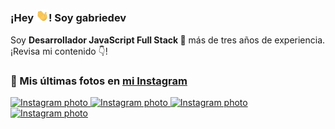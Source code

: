 <h3>¡Hey <img src="https://raw.githubusercontent.com/ABSphreak/ABSphreak/master/gifs/Hi.gif" width="20px" decondig="async">! Soy gabriedev</h3>

<p>Soy <strong>Desarrollador JavaScript Full Stack 🚀</strong> más de tres años de experiencia.<br />¡Revisa mi contenido 👇!</p>

### 📸 Mis últimas fotos en [mi Instagram](https://instagram.com/gabrie.dev)


<a href='https://instagram.com/p/C1UpuSGLQiG' target='_blank'>
  <img width='20%' src='https://instagram.flba2-1.fna.fbcdn.net/v/t51.2885-15/412513918_1325803934584302_4400498733289087214_n.jpg?stp=dst-jpg_e15&_nc_ht=instagram.flba2-1.fna.fbcdn.net&_nc_cat=106&_nc_ohc=lG9gfolIBdsAX-OUCxB&edm=APU89FABAAAA&ccb=7-5&oh=00_AfBXMZtI_-HrH9QmNSpclnWqA7DWTOFyydK5Go4ZKUED_A&oe=65B76180&_nc_sid=bc0c2c' alt='Instagram photo' />
</a>
<a href='https://instagram.com/p/CzMY3lzxgmx' target='_blank'>
  <img width='20%' src='https://instagram.flba2-1.fna.fbcdn.net/v/t51.2885-15/398916226_819142863293745_2426123683154743297_n.webp?stp=dst-jpg_e35&_nc_ht=instagram.flba2-1.fna.fbcdn.net&_nc_cat=109&_nc_ohc=ZNAj10Qs8EQAX8Cvi7I&edm=APU89FABAAAA&ccb=7-5&oh=00_AfAoH0eoxRVEOud9QP0v2kvLELLDA6WEw8RgrHa8CmgQbg&oe=65B7F0A9&_nc_sid=bc0c2c' alt='Instagram photo' />
</a>
<a href='https://instagram.com/p/CygbQv4uqxM' target='_blank'>
  <img width='20%' src='https://instagram.flba2-1.fna.fbcdn.net/v/t51.2885-15/391525959_236593062741789_5868561716480810596_n.webp?stp=dst-jpg_e35&efg=e30&_nc_ht=instagram.flba2-1.fna.fbcdn.net&_nc_cat=109&_nc_ohc=sOW8-MVZQBEAX8o9WVT&edm=APU89FABAAAA&ccb=7-5&oh=00_AfBoLsfTDiTzfOIii5oaIh0VnrpbK4IGPAuBRZ10EH3XLg&oe=65B7FD65&_nc_sid=bc0c2c' alt='Instagram photo' />
</a>
<a href='https://instagram.com/p/CxTmOF6vN8M' target='_blank'>
  <img width='20%' src='https://instagram.flba2-1.fna.fbcdn.net/v/t51.2885-15/378565944_323878180141713_8920720304536029091_n.jpg?stp=dst-jpg_e15&_nc_ht=instagram.flba2-1.fna.fbcdn.net&_nc_cat=109&_nc_ohc=bGrnlmkkIm4AX8pVp2c&edm=APU89FABAAAA&ccb=7-5&oh=00_AfAS-Iq0JEY4gLcz7QbzyaHh3gVr90gETzk8FQn4Yr0QnQ&oe=65B8E9D8&_nc_sid=bc0c2c' alt='Instagram photo' />
</a>
